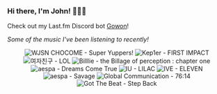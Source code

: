 ### Hi there, I'm John! 🏄🏻‍♂️

Check out my Last.fm Discord bot [Gowon](http://gowon.ca)!

_Some of the music I've been listening to recently!_


<!-- lastfm -->
<p align="center"><img src="https://lastfm.freetls.fastly.net/i/u/64s/410a74fbd2a439b6f63dafa2576ef026.jpg" title="WJSN CHOCOME - Super Yuppers!"> <img src="https://lastfm.freetls.fastly.net/i/u/64s/2a9572122f9e4b6949354c3761219b41.jpg" title="Kep1er - FIRST IMPACT"> <img src="https://lastfm.freetls.fastly.net/i/u/64s/bb4ac819cf8a51dfc901355dbbfa5c02.png" title="여자친구 - LOL"> <img src="https://lastfm.freetls.fastly.net/i/u/64s/08db132f06ee21b4976a29c8e5a9d2e1.jpg" title="Billlie - the Billage of perception : chapter one"> <img src="https://lastfm.freetls.fastly.net/i/u/64s/0422abb99d67dc149229e212f7559578.png" title="aespa - Dreams Come True"> <img src="https://lastfm.freetls.fastly.net/i/u/64s/da6b3c85e51323e0ea383609c5196353.png" title="IU - LILAC"> <img src="https://lastfm.freetls.fastly.net/i/u/64s/0ae5f013eea7990a6322514375c6d350.jpg" title="IVE - ELEVEN"> <img src="https://lastfm.freetls.fastly.net/i/u/64s/ed128868bd1362f9dab6dda43bae2e17.jpg" title="aespa - Savage"> <img src="https://lastfm.freetls.fastly.net/i/u/64s/172eff5748f3d7d4e6b31e31f32f4427.jpg" title="Global Communication - 76:14"> <img src="https://lastfm.freetls.fastly.net/i/u/64s/31b83dda83161328a734b63f4e66eec0.png" title="Got The Beat - Step Back"> </p>
